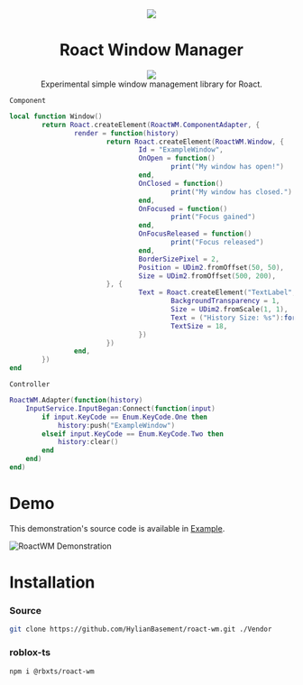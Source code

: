 <div align="center">
	<img src="https://i.imgur.com/ngBo28Q.png"></img>
        <h1>Roact Window Manager</h1>
	<a href="https://www.npmjs.com/package/@rbxts/roact-wm">
		<img src="https://badge.fury.io/js/%40rbxts%2Froact-wm.svg"></img>
	</a>
	<br/>
        Experimental simple window management library for Roact.
</div>

`Component`
```lua
local function Window()
        return Roact.createElement(RoactWM.ComponentAdapter, {
                render = function(history)
                        return Roact.createElement(RoactWM.Window, {
                                Id = "ExampleWindow",
                                OnOpen = function()
                                        print("My window has open!")
                                end,
                                OnClosed = function()
                                        print("My window has closed.")
                                end,
                                OnFocused = function()
                                        print("Focus gained")
                                end,
                                OnFocusReleased = function()
                                        print("Focus released")
                                end,
                                BorderSizePixel = 2,
                                Position = UDim2.fromOffset(50, 50),
                                Size = UDim2.fromOffset(500, 200),
                        }, {
                                Text = Roact.createElement("TextLabel", {
                                        BackgroundTransparency = 1,
                                        Size = UDim2.fromScale(1, 1),
                                        Text = ("History Size: %s"):format(history:size()),
                                        TextSize = 18,
                                })
                        })
                end,
        })
end
```

`Controller`
```lua
RoactWM.Adapter(function(history)
	InputService.InputBegan:Connect(function(input)
		if input.KeyCode == Enum.KeyCode.One then
			history:push("ExampleWindow")
		elseif input.KeyCode == Enum.KeyCode.Two then
			history:clear()
		end
	end)
end)
```

# Demo
This demonstration's source code is available in [Example](Example).

![RoactWM Demonstration](https://i.imgur.com/ot8Zah5.gif)

# Installation
### Source
```bash
git clone https://github.com/HylianBasement/roact-wm.git ./Vendor
```

### roblox-ts
```bash
npm i @rbxts/roact-wm
```
